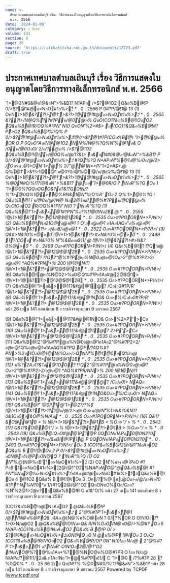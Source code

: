 ```yaml
---
name: >-
  ประกาศเทศบาลตำบลเถินบุรี เรื่อง วิธีการแสดงใบอนุญาตโดยวิธีการทางอิเล็กทรอนิกส์
  พ.ศ. 2566
date: '2024-01-09'
category: ง พิเศษ
volume: 141
section: 8
page: 26
source: 'https://ratchakitcha.soc.go.th/documents/12223.pdf'
draft: true
---
```


# ประกาศเทศบาลตำบลเถินบุรี เรื่อง วิธีการแสดงใบอนุญาตโดยวิธีการทางอิเล็กทรอนิกส์ พ.ศ. 2566

'1>@0N#0&@ล!ํ@&ลN">%&B1? N1APอ />$?@1O2 Q&อ%B@!P 0/>$?@1#@อ>NลO#1อ%>2์ * . 0 . 2566 P 0#?P/@!1@ 13 (1) OหN*1>1@&??!>@1'>&?!>1@@1#@อ>NลO#1อ%>2์ * . 0 . 2565 &??!>/N@Q%1?#?Pห/@0ํ@ห% QหO(CO1?&อ%B@!!OอO2 Q&อ%B@!R/OQ%#?PN'ิ N(0 QหON'็%2>#$> อ(CO1?&Q&อ%B@!#?P>O2 Q&อ%B@!%?Q% P 0/>$?@1#@อ>NลO#1อ%>2์!@//>$?@1#?P(COอ%B@! '1>@0ํ@ห% OR O P 0QหO"Aอ/N@@1O2 NN%/N@%?Q%N'็%@1อ& O /0ห/@0OลO/ 2/ค/1ํ@ห% />$?@1O2 Q&อ%B@!!@/ห/@0Q%ค/@/1?&(> อ&อN#0&@ล!ํ@&ลN">%&B1? P 0/>$?@1#@อ>NลO#1อ%>2์ #?Q%?Q N*APอN'็%@1อํ@%/0ค/@/2> /Oล>ล .@1>ON'1>@% 1//"@@1N*>P/'1>2>#$>.@* Q%@1'>&?!>1@@1 อ@0?0อํ@%@!@/ค/@/Q%/@!1@ 13 (1) OหN*1>1@&??!>@1'>&?!>1@@1#@อ>NลO#1อ%>2์ * . 0 . 2565 %@0N#0/%!1?!ํ@&ลN">%&B1? @ออ'1>@0R/O ? !NอR'%?Q Oอ 1 '1>@0%?QQหOQO&?ค?&!?QO!N/?%'1>@0Q%1@>@%BN&1@N'็%!O%R' Oอ 2 Q%'1>@0%?Q ì Q&อ%B@! î ห/@0ค/@//N@ Nอ2@1หล?@%#?Pห/@0ํ@ห% QหO!OอO2 R/OQ%#?PN'ิ N(0 ? !NอR'%?Q (1) Q&อ%B@!'1>อ&>@1#?PN'็%อ?%!1@0!Nอ2B.@* * . 0 . 2555 !@/*1>1@&??!> @12@$@12B * . 0 . 2535 Oล>#?POORN*>P/N!>/ (2) Q&อ%B@!Nอ21O@อ@ค@1 ? O'ลอ@ค@1 ห1Aอ1AQอ"อ%อ@ค@1 !@/*1>1@&??!> ค/&คB/อ@ค@1 * . 0 . 2522 Oล>#?POORN*>P/N!>/ (3) Q&#>N&?0%*@>0์ !@/*1>1@&??!>#>N&?0%*@>0์ * . 0 . 2499 1?(COอ #>N&?0% N'็%&Bคคล$11/ @ !@/*1>1@&??!>#>N&?0%*@>0์ * . 0 . 2499 Oล>#?POORN*>P/N!>/ (4) Q&อ%B@!? !?Q!ล@ !@/*1>1@&??!>@12@$@12B * . 0 . 2535 Oล>#?POORN*>P/N!>/ (5) Q&อ%B@!? !?Q2"@%#?Pํ@ห%N@0อ@ห@1Oล>2"@%#?P2>2/อ@ห@1 *AQ%#?PN>% 200 !@1@N/!1 !@/*1>1@&??!>@12@$@12B * . 0 . 2535 Oล>#?POORN*>P/N!>/ (6) Q&อ%B@!ํ@ห%N@02>%คO@Q%#?Pห1Aอ#@2@$@1> !@/*1>1@&??!>@12@$@12B * . 0 . 2535 Oล>#?POORN*>P/N!>/ (7) Q&อ%B@!'1>อ&>@11?&#ํ@@1ํ@? /Cล)อ0#?P/R' !@/*1>1@&??!>@12@$@12B * . 0 . 2535 Oล>#?POORN*>P/N!>/ (8) Q&อ%B@!'1>อ&>@11?&#ํ@@1NO& Oล>%/Cล)อ0#?P/R' !@/*1>1@&??!> @12@$@12B * . 0 . 2535 Oล>#?POORN*>P/N!>/ หน้า 26 เลม 141 ตอนพิเศษ 8 ง ราชกิจจานุเบกษา 9 มกราคม 2567

(9) Q&อ%B@!'1>อ&>@11?&#ํ@@1NO& Oล>%2>P'>Cล !@/*1>1@&??!>@12@$@12B * . 0 . 2535 Oล>#?POORN*>P/N!>/ (10) Q&อ%B@!'1>อ&>@11?&#ํ@@1ํ@? 2>P'>Cล !@/*1>1@&??!>@12@$@12B * . 0 . 2535 Oล>#?POORN*>P/N!>/ (11) Q&อ%B@!2"@%#?Pํ@ห%N@0อ@ห@1ห1Aอ2"@%#?P2>2/อ@ห@1Q%อ@ค@1ห1Aอ*AQ%#?PQ @P/?*AQ%#?PN>%2อ1Oอ0!@1@N/!1Oล>/>QNN'็%@1@0อQ%!ล@ !@/*1>1@&??!>@12@$@12B * . 0 . 2535 Oล>#?POORN*>P/N!>/ (12) ห%?2Aอ1?&1อ@1OO? !?Q2"@%#?Pํ@ห%N@0อ@ห@1 Oล>2"@%#?P2>2/อ@ห@1 *AQ%#?PR/NN>% 200 !@1@N/!1 !@/*1>1@&??!>@12@$@12B * . 0 . 2535 Oล>#?POORN*>P/N!>/ (13) Q&อ%B@!'1>อ&>@11?&#ํ@@1ํ@? /Cล)อ0!> NAQอ !@/*1>1@&??!>@12@$@12B * . 0 . 2535 Oล>#?POORN*>P/N!>/ (14) Q&อ%B@!'1>อ&>@11?&#ํ@@1NO&Oล>%/Cล)อ0!> NAQอ !@/*1>1@&??!> @12@$@12B * . 0 . 2535 Oล>#?POORN*>P/N!>/ (15) Q&อ%B@!'ิ '้@0P1@'1>@2?/*?%$์ !@/*1>1@&??!>1?1@ค/@/2>อ@ Oล>ค/@/N'็%1>N&?0&N1?0&1Oอ0อ&O@%N/Aอ * . 0 . 2535 Oล>#?POORN*>P/N!>/ (16) Q&1?&O@@1B > % !@/*1>1@&??!>@1B > %Oล>"/ > % * . 0 . 2543 (17) Q&1?&O@@1"/ > % !@/*1>1@&??!>@1B > %Oล>"/ > % * . 0 . 2543 (18) Q&อ%B@!QหO#ํ@@1P1@P 0QONค1APอ0@0N2?0 !@/*1>1@&??!>ค/&คB/@1P1@ P 0QONค1APอ0@0N2?0 * . 0 . 2493 Oล>#?POORN*>P/N!>/ Oอ 3 (CO1?&อ%B@!2@/@1"NลAอO2 Q&อ% B @!!@/Oอ 2 P 0/>$?@1#@อ>NลO#1อ%>2์ อ0N@ห%@Pอ0N@Q ? !NอR'%?Q (1) O2 N'็%.@*(N@%อB'1์อ>NลO#1อ%>2์ (2) O2 N'็%ค>/อ@1์PคO #?PอB'1์อ>NลO#1อ%>2์2@/@1"O2%N*APอNO@"@Q&อ%B@! #?PN'็%Nอ2@1อ>NลO#1อ%>2์ห1Aอ.@*#@อ>NลO#1อ%>2์อQ&อ%B@! Oอ 4 @1O2 Q&อ% B @!!@/Oอ 3 !Oอ/?%@ อ.@*Oล>ค/@/ล>Nอ?0 #?P? N%N*?0*อ 1//#?Q2@/@1"O2 QหONหO%Oอ/Cลอ?%N'็%2@1>2ํ@ค?อQ&อ%B@!R O ค1&"O/% หน้า 27 เลม 141 ตอนพิเศษ 8 ง ราชกิจจานุเบกษา 9 มกราคม 2567

(CO1?&อ%B@!อ@NลAอO2 .@*Q&อ%B@!P 0/>$?@1#@อ>NลO#1อ%>2์  2"@%#?P'1>อ&>@1 /@/N@ห%@PQ& ห1Aอ.@*(N@%ห%O@อN ? 0/?%OR O O!N!Oอ/?1>0>N/ล@O2 .@*Q&อ%B@!O!Nล>Q& R/N%Oอ0/N@หO@/>%@#? Oอ 5 N/APอ(CO1?&อ%B@!NลAอO2 Q&อ% B @!P 0/ > $?@1#@อ>NลO#1อ%>2์อ0N@Q อ0 N @ห%@P !@/Oอ 3 OลO/ (CO1?&อ%B@!R/N!OอO2 Q&อ%B@!R/OP 0N'ิ N(0!ลอ N/ล@  2"@%#?P'1>อ&>@1 อ?!NอR' O!N!Oอ2@/@1"O2 !NอNO@*%?@%ห1Aอ*%?@%NO@ห%O@#?PR O !ลอ N/ล@ N/APอ/?@1!1/2อ& ห1Aอ!Nอ'1>@%#?Pอ!1/ C '1>@0  /?%#?P 28 ?%0@0% * . 0 . 25 66 2/ค์ Qห/N!?% %@0N#0/%!1?!ํ@&ลN">%&B1? หน้า 28 เลม 141 ตอนพิเศษ 8 ง ราชกิจจานุเบกษา 9 มกราคม 2567 Powered by TCPDF (www.tcpdf.org)
